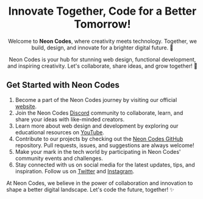 <div align="center">
    <h1>Innovate Together, Code for a Better Tomorrow!</h1>
    
    
<p> Welcome to <b>Neon Codes</b>, where creativity meets technology. Together, we build, design, and innovate for a brighter digital future. 🚀 </p>
    <p> Neon Codes is your hub for stunning web design, functional development, and inspiring creativity. Let's collaborate, share ideas, and grow together! 🌟 </p>
</div>

<h2>Get Started with Neon Codes</h2>
<ol>
    <li>Become a part of the Neon Codes journey by visiting our official <a href="https://neoncodes.netlify.app/">website</a>.</li>
    <li> Join the Neon Codes <a href="https://discord.neoncodes.org">Discord</a> community to collaborate, learn, and share your ideas with like-minded creators.</li>
    <li> Learn more about web design and development by exploring our educational resources on <a href="#">YouTube</a>.</li>
    <li> Contribute to our projects by checking out the <a href="#">Neon Codes GitHub</a> repository. Pull requests, issues, and suggestions are always welcome!</li>
    <li> Make your mark in the tech world by participating in Neon Codes' community events and challenges.</li>
    <li> Stay connected with us on social media for the latest updates, tips, and inspiration. Follow us on <a href="#">Twitter</a> and <a href="#">Instagram</a>.</li>
</ol>

<p>At Neon Codes, we believe in the power of collaboration and innovation to shape a better digital landscape. Let's code the future, together! ✨</p>
